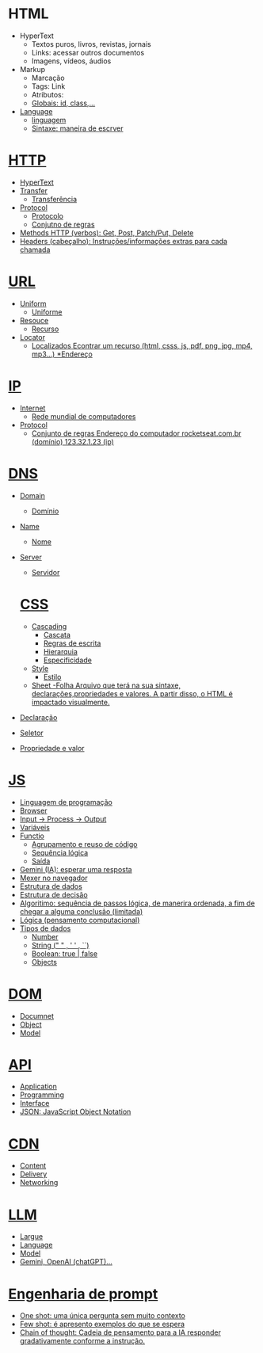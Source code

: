 # HTML
- HyperText
    - Textos puros, livros, revistas, jornais
    - Links: acessar outros documentos
    - Imagens, vídeos, áudios
- Markup
    - Marcação
    - Tags: <a> Link </a>
    - Atributos: <a href="https://rocketseat.com.br">
    - Globais: id, class,...
- Language
    - linguagem
    - Sintaxe: maneira de escrver

# HTTP

- HyperText
- Transfer
    - Transferência
- Protocol
    - Protocolo
    - Conjutno de regras
- Methods HTTP (verbos): Get, Post, Patch/Put, Delete
- Headers (cabeçalho): Instruções/informações extras para cada chamada

# URL
- Uniform
    - Uniforme
- Resouce
    - Recurso
- Locator
    - Localizados
Econtrar um recurso (html, csss, js, pdf, png, jpg, mp4, mp3...) *Endereço

# IP
- Internet
    - Rede mundial de computadores
- Protocol
    - Conjunto de regras
 Endereço do computador
 rocketseat.com.br (domínio)
 123.32.1.23 (ip)

 # DNS
 - Domain
    - Domínio
 - Name
    - Nome
 - Server
    - Servidor

    # CSS
    - Cascading
        - Cascata
        - Regras de escrita
        - Hierarquia
        - Especificidade
    - Style
        - Estilo
    - Sheet
        -Folha
Arquivo que terá na sua sintaxe, declarações,propriedades e valores. A partir disso, o HTML é impactado visualmente.

- Declaração
- Seletor
- Propriedade e valor

# JS
- Linguagem de programação
- Browser
- Input -> Process -> Output
- Variáveis
- Functio
    - Agrupamento e reuso de código
    - Sequência lógica
    - Saída
- Gemini (IA): esperar uma resposta
- Mexer no navegador
- Estrutura de dados
- Estrutura de decisão
- Algoritimo: sequência de passos lógica, de manerira ordenada, a fim de chegar a alguma conclusão (limitada)
- Lógica (pensamento computacional)
- Tipos de dados
    - Number
    - String (" " , ' ' , ``)
    - Boolean: true | false
    - Objects

# DOM
- Documnet
- Object
- Model

# API
- Application
- Programming
- Interface
- JSON: JavaScript Object Notation

# CDN
- Content
- Delivery
- Networking

# LLM
- Largue
- Language
- Model
- Gemini, OpenAI (chatGPT)...

# Engenharia de prompt
- One shot: uma única pergunta sem muito contexto
- Few shot: é apresento exemplos do que se espera
- Chain of thought: Cadeia de pensamento para a IA responder gradativamente conforme a instrução.